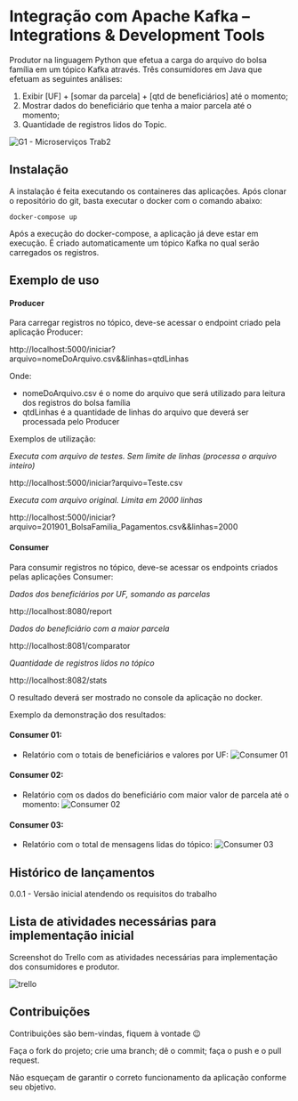 # Integração com Apache Kafka – Integrations & Development Tools
Produtor na linguagem Python que efetua a carga do arquivo do bolsa família em um tópico Kafka através.
Três consumidores em Java que efetuam as seguintes análises:
1) Exibir [UF] + [somar da parcela] + [qtd de beneficiários] até o momento; 
2) Mostrar dados do beneficiário que tenha a maior parcela até o momento;
3) Quantidade de registros lidos do Topic.

![G1 - Microserviços Trab2](https://user-images.githubusercontent.com/50683744/73410249-7322f600-42e0-11ea-8bf5-475e4159a7b9.jpg)

## Instalação

A instalação é feita executando os containeres das aplicações. Após clonar o repositório do git, basta executar o docker com o comando abaixo:

    docker-compose up

Após a execução do docker-compose, a aplicação já deve estar em execução. É criado automaticamente um tópico Kafka no qual serão carregados os registros.

## Exemplo de uso

#### Producer

Para carregar registros no tópico, deve-se acessar o endpoint criado pela aplicação Producer:

http://localhost:5000/iniciar?arquivo=nomeDoArquivo.csv&&linhas=qtdLinhas

Onde:
- nomeDoArquivo.csv é o nome do arquivo que será utilizado para leitura dos registros do bolsa família
- qtdLinhas é a quantidade de linhas do arquivo que deverá ser processada pelo Producer

Exemplos de utilização:

*Executa com arquivo de testes. Sem limite de linhas (processa o arquivo inteiro)*

http://localhost:5000/iniciar?arquivo=Teste.csv

*Executa com arquivo original. Limita em 2000 linhas*

http://localhost:5000/iniciar?arquivo=201901_BolsaFamilia_Pagamentos.csv&&linhas=2000

#### Consumer

Para consumir registros no tópico, deve-se acessar os endpoints criados pelas aplicações Consumer:

*Dados dos beneficiários por UF, somando as parcelas*

http://localhost:8080/report

*Dados do beneficiário com a maior parcela*

http://localhost:8081/comparator

*Quantidade de registros lidos no tópico*

http://localhost:8082/stats


O resultado deverá ser mostrado no console da aplicação no docker.

Exemplo da demonstração dos resultados:

#### Consumer 01: 
- Relatório com o totais de beneficiários e valores por UF:
![Consumer 01](https://user-images.githubusercontent.com/2822029/73510644-9a052900-43c1-11ea-8de8-1be3b0121fc5.png)

#### Consumer 02: 
- Relatório com os dados do beneficiário com maior valor de parcela até o momento:
![Consumer 02](https://user-images.githubusercontent.com/2822029/73510786-29124100-43c2-11ea-89c0-0894b0b25b90.png)

#### Consumer 03: 
- Relatório com o total de mensagens lidas do tópico:
![Consumer 03](https://user-images.githubusercontent.com/2822029/73510806-3af3e400-43c2-11ea-9770-c98d9a73e7d2.png)


## Histórico de lançamentos
0.0.1 - Versão inicial atendendo os requisitos do trabalho

## Lista de atividades necessárias para implementação inicial

Screenshot do Trello com as atividades necessárias para implementação dos consumidores e produtor.

![trello](https://user-images.githubusercontent.com/50683744/73412033-1e827980-42e6-11ea-9ccc-5311242cd2aa.PNG)


## Contribuições
Contribuições são bem-vindas, fiquem à vontade 😉

Faça o fork do projeto; crie uma branch; dê o commit; faça o push e o pull request. 

Não esqueçam de garantir o correto funcionamento da aplicação conforme seu objetivo. 
